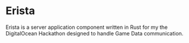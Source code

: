 # Erista
Erista is a server application component written in Rust for my the DigitalOcean Hackathon designed to handle Game Data communication. 
